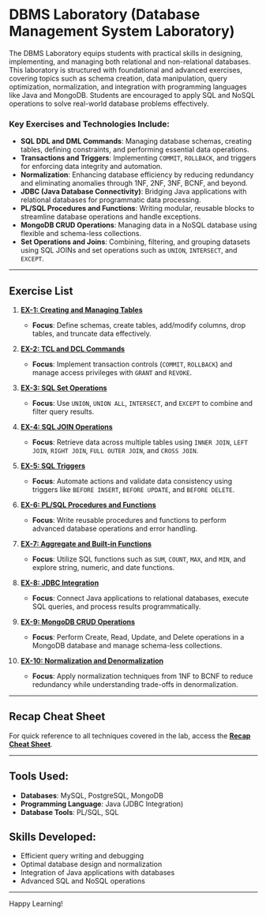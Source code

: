 # DBMS Laboratory (Database Management System Laboratory)

The DBMS Laboratory equips students with practical skills in designing, implementing, and managing both relational and non-relational databases. This laboratory is structured with foundational and advanced exercises, covering topics such as schema creation, data manipulation, query optimization, normalization, and integration with programming languages like Java and MongoDB. Students are encouraged to apply SQL and NoSQL operations to solve real-world database problems effectively.

### Key Exercises and Technologies Include:
- **SQL DDL and DML Commands**: Managing database schemas, creating tables, defining constraints, and performing essential data operations.
- **Transactions and Triggers**: Implementing `COMMIT`, `ROLLBACK`, and triggers for enforcing data integrity and automation.
- **Normalization**: Enhancing database efficiency by reducing redundancy and eliminating anomalies through 1NF, 2NF, 3NF, BCNF, and beyond.
- **JDBC (Java Database Connectivity)**: Bridging Java applications with relational databases for programmatic data processing.
- **PL/SQL Procedures and Functions**: Writing modular, reusable blocks to streamline database operations and handle exceptions.
- **MongoDB CRUD Operations**: Managing data in a NoSQL database using flexible and schema-less collections.
- **Set Operations and Joins**: Combining, filtering, and grouping datasets using SQL JOINs and set operations such as `UNION`, `INTERSECT`, and `EXCEPT`.

---

## **Exercise List**

1. **[EX-1: Creating and Managing Tables](./expt_1.md)**  
   - **Focus**: Define schemas, create tables, add/modify columns, drop tables, and truncate data effectively.

2. **[EX-2: TCL and DCL Commands](./expt_2.md)**  
   - **Focus**: Implement transaction controls (`COMMIT`, `ROLLBACK`) and manage access privileges with `GRANT` and `REVOKE`.

3. **[EX-3: SQL Set Operations](./expt_3.md)**  
   - **Focus**: Use `UNION`, `UNION ALL`, `INTERSECT`, and `EXCEPT` to combine and filter query results.

4. **[EX-4: SQL JOIN Operations](./expt_4.md)**  
   - **Focus**: Retrieve data across multiple tables using `INNER JOIN`, `LEFT JOIN`, `RIGHT JOIN`, `FULL OUTER JOIN`, and `CROSS JOIN`.

5. **[EX-5: SQL Triggers](./expt_5.md)**  
   - **Focus**: Automate actions and validate data consistency using triggers like `BEFORE INSERT`, `BEFORE UPDATE`, and `BEFORE DELETE`.

6. **[EX-6: PL/SQL Procedures and Functions](./expt_6.md)**  
   - **Focus**: Write reusable procedures and functions to perform advanced database operations and error handling.

7. **[EX-7: Aggregate and Built-in Functions](./expt_7.md)**  
   - **Focus**: Utilize SQL functions such as `SUM`, `COUNT`, `MAX`, and `MIN`, and explore string, numeric, and date functions.

8. **[EX-8: JDBC Integration](./expt_8.md)**  
   - **Focus**: Connect Java applications to relational databases, execute SQL queries, and process results programmatically.

9. **[EX-9: MongoDB CRUD Operations](./expt_9.md)**  
   - **Focus**: Perform Create, Read, Update, and Delete operations in a MongoDB database and manage schema-less collections.

10. **[EX-10: Normalization and Denormalization](./expt_10.md)**  
    - **Focus**: Apply normalization techniques from 1NF to BCNF to reduce redundancy while understanding trade-offs in denormalization.

---

## Recap Cheat Sheet

For quick reference to all techniques covered in the lab, access the **[Recap Cheat Sheet](./recap%20cheat%20sheet.md)**.

---

## Tools Used:
- **Databases**: MySQL, PostgreSQL, MongoDB
- **Programming Language**: Java (JDBC Integration)
- **Database Tools**: PL/SQL, SQL

## Skills Developed:
- Efficient query writing and debugging
- Optimal database design and normalization
- Integration of Java applications with databases
- Advanced SQL and NoSQL operations

---

Happy Learning!
